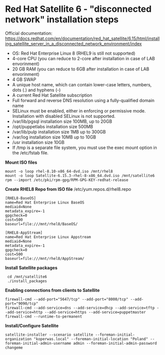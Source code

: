 # Red Hat Satellite 6 - "disconnected network" installation steps 


Official documentation:
https://docs.redhat.com/en/documentation/red_hat_satellite/6.15/html/installing_satellite_server_in_a_disconnected_network_environment/index 

- OS: Red Hat Enterprise Linux 8 (RHEL9 is still not supported)
- 4-core CPU (you can reduce to 2-core after installation in case of LAB envorinment)
- 20 GB RAM (you can reduce to 6GB after installation in case of LAB envorinment)
- 4 GB SWAP
- A unique host name, which can contain lower-case letters, numbers, dots (.) and hyphens (-)
- A current Red Hat Satellite subscription
- Full forward and reverse DNS resolution using a fully-qualified domain name
- SELinux must be enabled, either in enforcing or permissive mode. Installation with disabled SELinux is not supported.
- /var/lib/pgsql installation size 100MB, up to 20GB
- /opt/puppetlabs installation size 500MB
- /var/lib/pulp installation size 1MB up to 300GB
- /var/log  installation size 10MB up to 10GB
- /usr installation size 10GB    
- If /tmp is a separate file system, you must use the exec mount option in the /etc/fstab file.

**Mount ISO files**
```
mount -o loop rhel-8.10-x86_64-dvd.iso /mnt/rhel8
mount -o loop Satellite-6.15.3-rhel-8-x86_64.dvd.iso /mnt/satellite6
rpm --import /etc/pki/rpm-gpg/RPM-GPG-KEY-redhat-release
```

**Create RHEL8 Repo from ISO file**
/etc/yum.repos.d/rhel8.repo
```
[RHEL8-BaseOS]
name=Red Hat Enterprise Linux BaseOS
mediaid=None
metadata_expire=-1
gpgcheck=0
cost=500
baseurl=file:///mnt/rhel8/BaseOS/

[RHEL8-AppStream]
name=Red Hat Enterprise Linux Appstream
mediaid=None
metadata_expire=-1
gpgcheck=0
cost=500
baseurl=file:///mnt/rhel8/AppStream/
```


**Install Satellite packages**
```
 cd /mnt/satellite6
 ./install_packages
```

**Enabling connections from clients to Satellite**
```
firewall-cmd --add-port="5647/tcp" --add-port="8000/tcp" --add-port="9090/tcp"
firewall-cmd --add-service=dns --add-service=dhcp --add-service=tftp --add-service=http --add-service=https --add-service=puppetmaster
firewall-cmd --runtime-to-permanent
```

**Install/Configure Satellite**
```
satellite-installer --scenario satellite --foreman-initial-organization "koperwas.local" --foreman-initial-location "Poland" --foreman-initial-admin-username admin --foreman-initial-admin-password changeme
```
